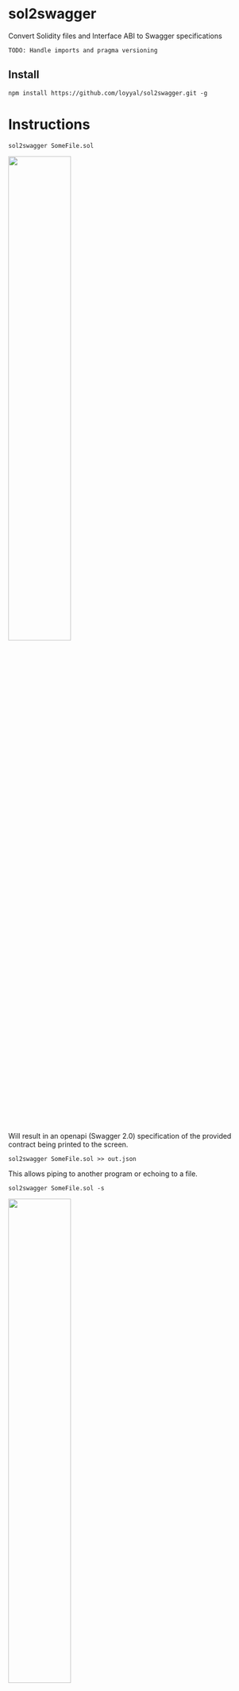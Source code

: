 # sol2swagger

Convert Solidity files and Interface ABI to Swagger specifications

`TODO: Handle imports and pragma versioning`

## Install

```
npm install https://github.com/loyyal/sol2swagger.git -g
```

# Instructions

```
sol2swagger SomeFile.sol
```

<img width="50%" src="media/sol2swagger1.gif" />

Will result in an openapi (Swagger 2.0) specification of the provided contract being printed to the
screen.

```
sol2swagger SomeFile.sol >> out.json
```

This allows piping to another program or echoing to a file.

```
sol2swagger SomeFile.sol -s
```

<img width="50%" src="media/sol2swagger3.gif" />

This will run a Swagger UI site locally to let you inspect your newly generated specification
<img width="50%" src="./data/ui.png" />

# Bonus (experimental)

## Yeoman

```
     _-----_     ╭───────────────────────╮
    |       |    │        Yo can do      │
    |--(o)--|    │       Ethereum too    │
   `---------´   │                       │
    ( _´U`_ )    │    http://yeoman.io   │
    /___A___\   /╰───────────────────────╯
     |  ~  |
   __'.___.'__
 ´   `  |° ´ Y `
```

If you have already converted SomeFile.sol to out.json you can actually generate a mocked out
skeleton API. Be careful to be in a folder you want generated files to be placed.

### Install the generator

```
npm install https://github.com/synrg-labs/generator-sol2solidity.git -g
```

### Generate your spec and working mock API

```
sol2swagger SomeFile.sol -s -g
```

<img width="50%" src="media/sol2swagger4.gif" />

Wait a few minutes and you will be presented with the familiar Swagger UI viewer.

<img width="50%" src="./data/ui.png" />

Wait a few more minutes for your new API to generate and you can now interact with the UI and have
values returned based on the shape and types described in the swagger specification

<img width="50%" src="./data/result.png" />

You can modify the resulting nodejs application as you see fit.

<img width="50%" src="./data/generated.png" />

## Help

```
-s, --server           Serves swagger inside Swagger UI webserver
-p, --port [PORT]      Specifies the port to serve Swagger UI
-f, --file [FILENAME]  Specify where to write the generated swagger file
-h, --help             This menu
-g, --generate         Run the API Generator tool
```
